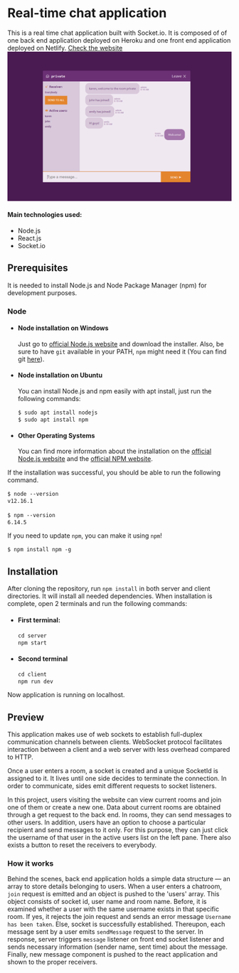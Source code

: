 # Real-time chat application
 
This is a real time chat application built with Socket.io. It is composed of of one back end application deployed on Heroku and one front end application deployed on Netlify. [Check the website](https://borntochat.netlify.app)
![img](https://github.com/vuusale/realtimechat/blob/master/screenshot.PNG)

#### Main technologies used:
<ul>
  <li>Node.js</li>
  <li>React.js</li>
  <li>Socket.io</li>
</ul>

## Prerequisites
It is needed to install Node.js and Node Package Manager (npm) for development purposes.

### Node
- #### Node installation on Windows

  Just go to [official Node.js website](https://nodejs.org/) and download the installer.
Also, be sure to have `git` available in your PATH, `npm` might need it (You can find git [here](https://git-scm.com/)).

- #### Node installation on Ubuntu

  You can install Node.js and npm easily with apt install, just run the following commands:

      $ sudo apt install nodejs
      $ sudo apt install npm

- #### Other Operating Systems
  You can find more information about the installation on the [official Node.js website](https://nodejs.org/) and the [official NPM website](https://npmjs.org/).

If the installation was successful, you should be able to run the following command.

    $ node --version
    v12.16.1

    $ npm --version
    6.14.5

If you need to update `npm`, you can make it using `npm`!

    $ npm install npm -g
    

## Installation
  After cloning the repository, run `npm install` in both server and client directories. It will install all needed dependencies. When installation is complete, open 2 terminals and run the following commands:
  - #### First terminal:
    
        cd server
        npm start
    
  - #### Second terminal

        cd client
        npm run dev
      
  Now application is running on localhost.
  
## Preview
This application makes use of web sockets to establish full-duplex communication channels between clients. WebSocket protocol facilitates interaction between a client and a web server with less overhead compared to HTTP.

Once a user enters a room, a socket is created and a unique SocketId is assigned to it. It lives until one side decides to terminate the connection. In order to communicate, sides emit different requests to socket listeners. 

In this project, users visiting the website can view current rooms and join one of them or create a new one. Data about current rooms are obtained through a get request to the back end. In rooms, they can send messages to other users. In addition, users have an option to choose a particular recipient and send messages to it only. For this purpose, they can just click the username of that user in the active users list on the left pane. There also exists a button to reset the receivers to everybody.

### How it works
Behind the scenes, back end application holds a simple data structure — an array to store details belonging to users. When a user enters a chatroom, `join` request is emitted and an object is pushed to the 'users' array. This object consists of socket id, user name and room name. Before, it is examined whether a user with the same username exists in that specific room. If yes, it rejects the join request and sends an error message `Username has been taken`. Else, socket is successfully established. Thereupon, each message sent by a user emits `sendMessage` request to the server. In response, server triggers `message` listener on front end socket listener and sends necessary information (sender name, sent time) about the message. Finally, new message component is pushed to the react application and shown to the proper receivers.
